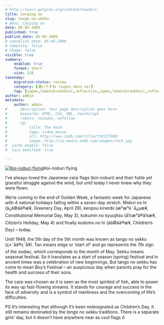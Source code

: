 ```yaml
---
# http://learn.getgrav.org/content/headers
title: Carping on
slug: tango-no-sekku
# menu: Carping on
date: 05-05-2009
published: true
publish_date: 05-05-2009
# unpublish_date: 05-05-2009
# template: false
# theme: false
visible: true
summary:
    enabled: true
    format: short
    size: 128
taxonomy:
    migration-status: review
    category: [凄いですね (sugoi desu ne)]
    tag: [japan,lebenskrankheit,reflection,japan,lebenskrankheit,reflection]
author: admin
metadata:
    author: admin
#      description: Your page description goes here
#      keywords: HTML, CSS, XML, JavaScript
#      robots: noindex, nofollow
#      og:
#          title: The Rock
#          type: video.movie
#          url: http://www.imdb.com/title/tt0117500/
#          image: http://ia.media-imdb.com/images/rock.jpg
#  cache_enable: false
#  last_modified: true

---
```


[![Koi-noburi flying](http://user47216.vs.easily.co.uk/wp-content/uploads/2009/05/20090506_6985-133x200.jpg "Koi-noburi")](http://user47216.vs.easily.co.uk/wp-content/uploads/2009/05/20090506_6985.jpg)Koi-noburi flying



I’ve always loved the Japanese carp flags (koi-noburi) and their futile yet graceful struggle against the wind, but until today I never knew why they were flown.

We’re coming to the end of Golden Week, a fantastic week for Japanese with 4 national holidays falling within a seven-day stretch. Midori no hi (ã&#129;¿ã&#129;©ã&#130;&#138;ã&#129;®æ&#151;¥, Greenery Day, April 29), kenpou kinenbi (æ&#134;²æ³&#149;è¨&#152;å¿µæ&#151;¥, Constitutional Memorial Day, May 3), kokumin no kyuujitsu (å&#155;½æ°&#145;ã&#129;®ä¼&#145;æ&#151;¥, Citizen’s Holiday, May 4) and finally kodomo no hi (ã&#129;&#147;ã&#129;©ã&#130;&#130;ã&#129;®æ&#151;¥, Children’s Day) – today.

Until 1948, the 5th day of the 5th month was known as tango no sekku (ç«¯å&#141;&#136;ã&#129;®ç¯&#128;å&#143;¥). Tan means edge or ‘start of’ and go represents the 7th sign of the zodiac, which corresponds to the month of May. Sekku means seasonal festival. So it translates as a start of season (spring) festival and in ancient times was a celebration of new beginnings. But tango no sekku has come to mean Boy’s Festival – an auspicious day when parents pray for the health and success of their sons.

The carp was chosen as it is seen as the most spirited of fish, able to power its way up fast-flowing streams. It stands for courage and success in the face of adversity and is a symbol of manliness and the overcoming of life’s difficulties.

PS It’s interesting that although it’s been redesignated as Children’s Day, it still remains dominated by the *tango no sekku* traditions. There is a separate girls’ day, but it doesn’t have anywhere near as cool flags ð&#159;&#153;&#130;